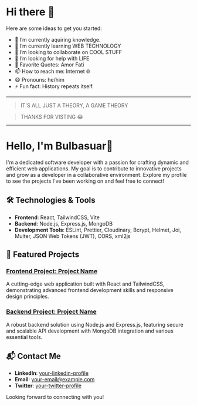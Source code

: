 # Hi there 👋

Here are some ideas to get you started:

- 🔭 I’m currently aquiring knowledge.
- 🌱 I’m currently learning WEB TECHNOLOGY
- 👯 I’m looking to collaborate on COOL STUFF
- 🤔 I’m looking for help with LIFE
- 💬 Favorite Quotes: Amor Fati
- 📫 How to reach me: Internet 🌐
- 😄 Pronouns: he/him
- ⚡ Fun fact: History repeats itself.
---
> IT'S ALL JUST A THEORY, A GAME THEORY

> THANKS FOR VISTING 😂

---
# Hello, I'm Bulbasuar👋

I'm a dedicated software developer with a passion for crafting dynamic and efficient web applications. My goal is to contribute to innovative projects and grow as a developer in a collaborative environment. Explore my profile to see the projects I've been working on and feel free to connect!

## 🛠️ Technologies & Tools

- **Frontend**: React, TailwindCSS, Vite
- **Backend**: Node.js, Express.js, MongoDB
- **Development Tools**: ESLint, Prettier, Cloudinary, Bcrypt, Helmet, Joi, Multer, JSON Web Tokens (JWT), CORS, xml2js

## 🚀 Featured Projects

### [Frontend Project: Project Name](https://github.com/yourusername/your-frontend-project)
A cutting-edge web application built with React and TailwindCSS, demonstrating advanced frontend development skills and responsive design principles.

### [Backend Project: Project Name](https://github.com/yourusername/your-backend-project)
A robust backend solution using Node.js and Express.js, featuring secure and scalable API development with MongoDB integration and various essential tools.

## 📬 Contact Me

- **LinkedIn**: [your-linkedin-profile](https://linkin.com)
- **Email**: [your-email@example.com](mailto:your-email@example.com)
- **Twitter**: [your-twitter-profile](https://www.x.com)

Looking forward to connecting with you!


